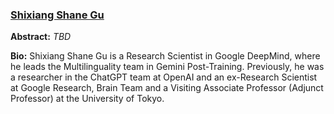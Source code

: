 ### [Shixiang Shane Gu](https://sites.google.com/view/gugurus/home)

 **Abstract:** _TBD_
 
 **Bio:** Shixiang Shane Gu is a Research Scientist in Google DeepMind, where he leads the Multilinguality team in Gemini Post-Training. Previously, he was a researcher in the ChatGPT team at OpenAI and an ex-Research Scientist at Google Research, Brain Team and a Visiting Associate Professor (Adjunct Professor) at the University of Tokyo.